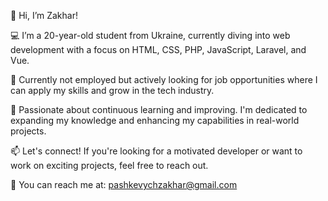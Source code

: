 👋 Hi, I’m Zakhar!

💻 I’m a 20-year-old student from Ukraine, currently diving into web development with a focus on HTML, CSS, PHP, JavaScript, Laravel, and Vue.

🚀 Currently not employed but actively looking for job opportunities where I can apply my skills and grow in the tech industry.

🌱 Passionate about continuous learning and improving. I'm dedicated to expanding my knowledge and enhancing my capabilities in real-world projects.

📫 Let's connect! If you're looking for a motivated developer or want to work on exciting projects, feel free to reach out.

📧 You can reach me at: [pashkevychzakhar@gmail.com](mailto:pashkevychzakhar@gmail.com)
